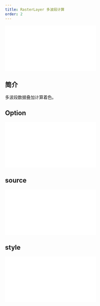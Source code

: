 ```yaml
---
title: RasterLayer 多波段计算
order: 2
---
```


<embed src="@/docs/common/style.md"></embed>

## 简介

多波段数据叠加计算着色。

## Option

<embed src="@/docs/common/layer/options.md"></embed>

## source

<embed src="@/docs/common/source/raster/raster_band_calc.md"></embed>

## style

<embed src="@/docs/common/layer/raster/style.md"></embed>
